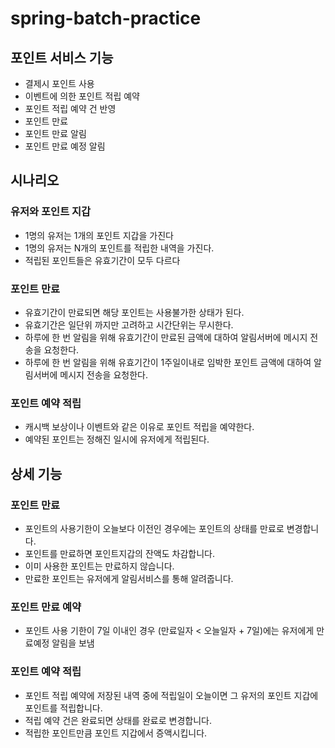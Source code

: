 # spring-batch-practice

## 포인트 서비스 기능
* 결제시 포인트 사용
* 이벤트에 의한 포인트 적립 예약
* 포인트 적립 예약 건 반영
* 포인트 만료
* 포인트 만료 알림
* 포인트 만료 예정 알림

## 시나리오
### 유저와 포인트 지갑
* 1명의 유저는 1개의 포인트 지갑을 가진다
* 1명의 유저는 N개의 포인트를 적립한 내역을 가진다.
* 적립된 포인트들은 유효기간이 모두 다르다
### 포인트 만료
* 유효기간이 만료되면 해당 포인트는 사용불가한 상태가 된다.
* 유효기간은 일단위 까지만 고려하고 시간단위는 무시한다.
* 하루에 한 번 알림을 위해 유효기간이 만료된 금액에 대하여 알림서버에 메시지 전송을 요청한다.
* 하루에 한 번 알림을 위해 유효기간이 1주일이내로 임박한 포인트 금액에 대하여 알림서버에 메시지 전송을 요청한다.
### 포인트 예약 적립
* 캐시백 보상이나 이벤트와 같은 이유로 포인트 적립을 예약한다.
* 예약된 포인트는 정해진 일시에 유저에게 적립된다.

## 상세 기능
### 포인트 만료
* 포인트의 사용기한이 오늘보다 이전인 경우에는 포인트의 상태를 만료로 변경합니다.
* 포인트를 만료하면 포인트지갑의 잔액도 차감합니다.
* 이미 사용한 포인트는 만료하지 않습니다.
* 만료한 포인트는 유저에게 알림서비스를 통해 알려줍니다.
### 포인트 만료 예약
* 포인트 사용 기한이 7일 이내인 경우 (만료일자 < 오늘일자 + 7일)에는 유저에게 만료예정 알림을 보냄
### 포인트 예약 적립
* 포인트 적립 예약에 저장된 내역 중에 적립일이 오늘이면 그 유저의 포인트 지갑에 포인트를 적립합니다.
* 적립 예약 건은 완료되면 상태를 완료로 변경합니다.
* 적립한 포인트만큼 포인트 지갑에서 증액시킵니다.
